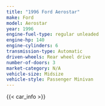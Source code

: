 ```yaml
---
title: "1996 Ford Aerostar"
make: Ford
model: Aerostar
year: 1996
engine-fuel-type: regular unleaded
engine-hp: 140
engine-cylinders: 6
transmission-type: Automatic
driven-wheels: Rear wheel drive
number-of-doors: 3
market-category: N/A
vehicle-size: Midsize
vehicle-style: Passenger Minivan
---
```


{{< car_info >}}
